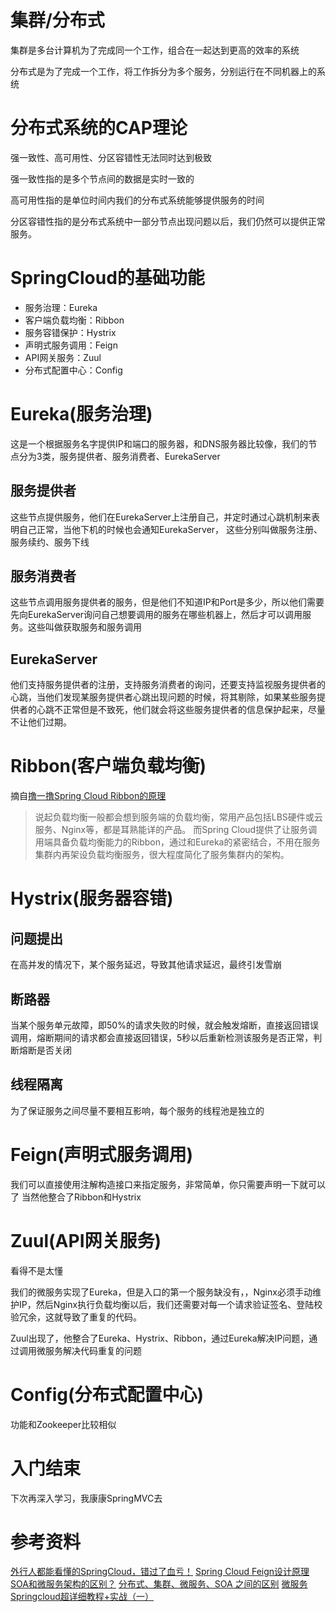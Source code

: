 # 集群/分布式
集群是多台计算机为了完成同一个工作，组合在一起达到更高的效率的系统

分布式是为了完成一个工作，将工作拆分为多个服务，分别运行在不同机器上的系统
<!-- more -->
# 分布式系统的CAP理论
强一致性、高可用性、分区容错性无法同时达到极致

强一致性指的是多个节点间的数据是实时一致的

高可用性指的是单位时间内我们的分布式系统能够提供服务的时间

分区容错性指的是分布式系统中一部分节点出现问题以后，我们仍然可以提供正常服务。

# SpringCloud的基础功能
- 服务治理：Eureka
- 客户端负载均衡：Ribbon
- 服务容错保护：Hystrix  
- 声明式服务调用：Feign
- API网关服务：Zuul
- 分布式配置中心：Config

# Eureka(服务治理)
这是一个根据服务名字提供IP和端口的服务器，和DNS服务器比较像，我们的节点分为3类，服务提供者、服务消费者、EurekaServer
## 服务提供者
这些节点提供服务，他们在EurekaServer上注册自己，并定时通过心跳机制来表明自己正常，当他下机的时候也会通知EurekaServer， 这些分别叫做服务注册、服务续约、服务下线
## 服务消费者
这些节点调用服务提供者的服务，但是他们不知道IP和Port是多少，所以他们需要先向EurekaServer询问自己想要调用的服务在哪些机器上，然后才可以调用服务。这些叫做获取服务和服务调用
## EurekaServer
他们支持服务提供者的注册，支持服务消费者的询问，还要支持监视服务提供者的心跳，当他们发现某服务提供者心跳出现问题的时候，将其剔除，如果某些服务提供者的心跳不正常但是不致死，他们就会将这些服务提供者的信息保护起来，尽量不让他们过期。

# Ribbon(客户端负载均衡)
摘自[撸一撸Spring Cloud Ribbon的原理](https://www.cnblogs.com/kongxianghai/p/8445030.html)
>说起负载均衡一般都会想到服务端的负载均衡，常用产品包括LBS硬件或云服务、Nginx等，都是耳熟能详的产品。
>而Spring Cloud提供了让服务调用端具备负载均衡能力的Ribbon，通过和Eureka的紧密结合，不用在服务集群内再架设负载均衡服务，很大程度简化了服务集群内的架构。

# Hystrix(服务器容错)
## 问题提出
在高并发的情况下，某个服务延迟，导致其他请求延迟，最终引发雪崩
## 断路器
当某个服务单元故障，即50%的请求失败的时候，就会触发熔断，直接返回错误调用，熔断期间的请求都会直接返回错误，5秒以后重新检测该服务是否正常，判断熔断是否关闭
## 线程隔离
为了保证服务之间尽量不要相互影响，每个服务的线程池是独立的

# Feign(声明式服务调用)
我们可以直接使用注解构造接口来指定服务，非常简单，你只需要声明一下就可以了
当然他整合了Ribbon和Hystrix

# Zuul(API网关服务)
看得不是太懂

我们的微服务实现了Eureka，但是入口的第一个服务缺没有，，Nginx必须手动维护IP，然后Nginx执行负载均衡以后，我们还需要对每一个请求验证签名、登陆校验冗余，这就导致了重复的代码。

Zuul出现了，他整合了Eureka、Hystrix、Ribbon，通过Eureka解决IP问题，通过调用微服务解决代码重复的问题

# Config(分布式配置中心)
功能和Zookeeper比较相似

# 入门结束
下次再深入学习，我康康SpringMVC去






# 参考资料
[外行人都能看懂的SpringCloud，错过了血亏！](https://mp.weixin.qq.com/s?__biz=MzAwNDA2OTM1Ng==&mid=2453140943&idx=1&sn=72ef2d1aa0a5a0265babfdce7234cefd&scene=21%23wechat_redirect)
[Spring Cloud Feign设计原理](https://www.jianshu.com/p/8c7b92b4396c)
[SOA和微服务架构的区别？](https://www.zhihu.com/question/37808426)
[分布式、集群、微服务、SOA 之间的区别](https://blog.csdn.net/heatdeath/article/details/79038795)
[微服务Springcloud超详细教程+实战（一）](https://blog.csdn.net/weixin_41838683/article/details/84959520?depth_1-utm_source=distribute.pc_relevant.none-task-blog-OPENSEARCH-5&utm_source=distribute.pc_relevant.none-task-blog-OPENSEARCH-5)
